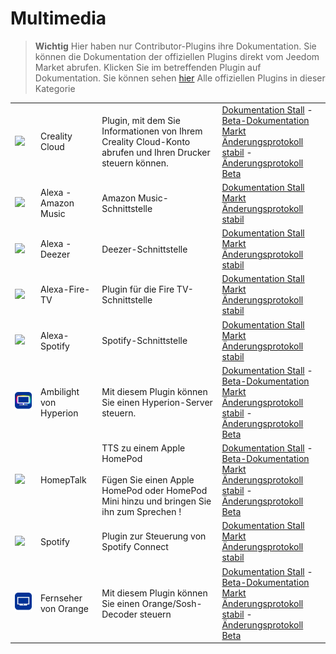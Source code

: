 
# Multimedia


>**Wichtig**
>Hier haben nur Contributor-Plugins ihre Dokumentation. Sie können die Dokumentation der offiziellen Plugins direkt vom Jeedom Market abrufen. Klicken Sie im betreffenden Plugin auf Dokumentation.
>Sie können sehen [hier](https://market.jeedom.com/index.php?v=d&p=market&type=plugin&categorie=multimedia) Alle offiziellen Plugins in dieser Kategorie


| | | | |
|--- | --- | --- | ---|
|<img src="Creality_Cloud/Creality_Cloud_icon.png" class="pluginLogo" width="100" />|Creality Cloud|Plugin, mit dem Sie Informationen von Ihrem Creality Cloud-Konto abrufen und Ihren Drucker steuern können.|[Dokumentation Stall](https://flobul-domotique.fr/presentation-et-documentation-du-plugin-creality-cloud-pour-jeedom/) - [Beta-Dokumentation](https://flobul-domotique.fr/presentation-et-documentation-du-plugin-creality-cloud-pour-jeedom/)<br/>[Markt](https://market.jeedom.com/index.php?v=d&p=market_display&id=4219)<br/>[Änderungsprotokoll stabil](https://flobul-domotique.fr/liste-des-versions-du-plugin-creality-cloud-pour-jeedom/) - [Änderungsprotokoll Beta](https://flobul-domotique.fr/liste-des-versions-du-plugin-creality-cloud-pour-jeedom/)|
|<img src="alexaamazonmusic/alexaamazonmusic_icon.png" class="pluginLogo" width="100" />|Alexa - Amazon Music|Amazon Music-Schnittstelle|[Dokumentation Stall](http://jeedom.sigalou-domotique.fr/alexa-amazon-music-documentation)<br/>[Markt](https://market.jeedom.com/index.php?v=d&p=market_display&id=3910)<br/>[Änderungsprotokoll stabil](http://jeedom.sigalou-domotique.fr/alexa-api-changelog)|
|<img src="alexadeezer/alexadeezer_icon.png" class="pluginLogo" width="100" />|Alexa - Deezer|Deezer-Schnittstelle|[Dokumentation Stall](http://jeedom.sigalou-domotique.fr/alexa-deezer-documentation)<br/>[Markt](https://market.jeedom.com/index.php?v=d&p=market_display&id=3911)<br/>[Änderungsprotokoll stabil](http://jeedom.sigalou-domotique.fr/alexa-api-changelog)|
|<img src="alexafiretv/alexafiretv_icon.png" class="pluginLogo" width="100" />|Alexa-Fire-TV|Plugin für die Fire TV-Schnittstelle|[Dokumentation Stall](http://jeedom.sigalou-domotique.fr/alexa-fire-tv-documentation)<br/>[Markt](https://market.jeedom.com/index.php?v=d&p=market_display&id=4064)<br/>[Änderungsprotokoll stabil](http://jeedom.sigalou-domotique.fr/alexa-api-changelog)|
|<img src="alexaspotify/alexaspotify_icon.png" class="pluginLogo" width="100" />|Alexa-Spotify|Spotify-Schnittstelle|[Dokumentation Stall](http://jeedom.sigalou-domotique.fr/alexa-spotify-documentation)<br/>[Markt](https://market.jeedom.com/index.php?v=d&p=market_display&id=3913)<br/>[Änderungsprotokoll stabil](http://jeedom.sigalou-domotique.fr/alexa-api-changelog)|
|<img src="ambilightByHyperion/ambilightByHyperion_icon.png" class="pluginLogo" width="100" />|Ambilight von Hyperion|Mit diesem Plugin können Sie einen Hyperion-Server steuern.|[Dokumentation Stall](https://spine34.github.io/jeedom-plugin-ambilightByHyperion/de_DE/) - [Beta-Dokumentation](https://spine34.github.io/jeedom-plugin-ambilightByHyperion/de_DE/beta/)<br/>[Markt](https://market.jeedom.com/index.php?v=d&p=market_display&id=4515)<br/>[Änderungsprotokoll stabil](https://spine34.github.io/jeedom-plugin-ambilightByHyperion/de_DE/changelog) - [Änderungsprotokoll Beta](https://spine34.github.io/jeedom-plugin-ambilightByHyperion/de_DE/beta/changelog)|
|<img src="homepTalk/homepTalk_icon.png" class="pluginLogo" width="100" />|HomepTalk|TTS zu einem Apple HomePod<br/><br/>Fügen Sie einen Apple HomePod oder HomePod Mini hinzu und bringen Sie ihn zum Sprechen !|[Dokumentation Stall](https://nebzhb.github.io/jeedom_docs/plugins/homepTalk/de_DE/) - [Beta-Dokumentation](https://nebzhb.github.io/jeedom_docs/plugins/homepTalk/de_DE/)<br/>[Markt](https://market.jeedom.com/index.php?v=d&p=market_display&id=3825)<br/>[Änderungsprotokoll stabil](https://nebzhb.github.io/jeedom_docs/plugins/homepTalk/de_DE/changelog) - [Änderungsprotokoll Beta](https://nebzhb.github.io/jeedom_docs/plugins/homepTalk/de_DE/changelog)|
|<img src="spotify/spotify_icon.png" class="pluginLogo" width="100" />|Spotify|Plugin zur Steuerung von Spotify Connect|[Dokumentation Stall](https://barre35.github.io/jeedom-plugin-doc/de_DE/spotify_documentation)<br/>[Markt](https://market.jeedom.com/index.php?v=d&p=market_display&id=3700)<br/>[Änderungsprotokoll stabil](https://barre35.github.io/jeedom-plugin-doc/de_DE/spotify_changelog)|
|<img src="tvByOrange/tvByOrange_icon.png" class="pluginLogo" width="100" />|Fernseher von Orange|Mit diesem Plugin können Sie einen Orange/Sosh-Decoder steuern|[Dokumentation Stall](https://spine34.github.io/jeedom-documentations/de_DE/tvByOrange/index) - [Beta-Dokumentation](https://spine34.github.io/jeedom-documentations/de_DE/tvByOrange/index)<br/>[Markt](https://market.jeedom.com/index.php?v=d&p=market_display&id=4546)<br/>[Änderungsprotokoll stabil](https://spine34.github.io/jeedom-documentations/de_DE/tvByOrange/stable/changelog) - [Änderungsprotokoll Beta](https://spine34.github.io/jeedom-documentations/de_DE/tvByOrange/beta/changelog)|
